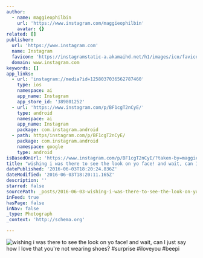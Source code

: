 ```yaml
---
author:
  - name: maggieophilbin
    url: 'https://www.instagram.com/maggieophilbin'
    avatar: {}
related: []
publisher:
  url: 'https://www.instagram.com'
  name: Instagram
  favicon: 'https://instagramstatic-a.akamaihd.net/h1/images/ico/favicon.ico/dfa85bb1fd63.ico'
  domain: www.instagram.com
keywords: []
app_links:
  - url: 'instagram://media?id=1258037036562787460'
    type: ios
    namespace: ai
    app_name: Instagram
    app_store_id: '389801252'
  - url: 'https://www.instagram.com/p/BF1cgT2nCyE/'
    type: android
    namespace: ai
    app_name: Instagram
    package: com.instagram.android
  - path: https/instagram.com/p/BF1cgT2nCyE/
    package: com.instagram.android
    namespace: google
    type: android
isBasedOnUrl: 'https://www.instagram.com/p/BF1cgT2nCyE/?taken-by=maggieophilbin'
title: "wishing i was there to see the look on yo face! and wait, can I just say how I love that you're not wearing shoes? #surprise #iloveyou #beepi"
datePublished: '2016-06-03T18:20:24.836Z'
dateModified: '2016-06-03T18:20:11.165Z'
description: ''
starred: false
sourcePath: _posts/2016-06-03-wishing-i-was-there-to-see-the-look-on-yo-face-and-wait-ca.md
inFeed: true
hasPage: false
inNav: false
_type: Photograph
_context: 'http://schema.org'

---
```

![wishing i was there to see the look on yo face! and wait, can I just say how I love that you're not wearing shoes? #surprise #iloveyou #beepi](https://scontent.cdninstagram.com/t51.2885-15/s640x640/sh0.08/e35/13167384_1019560254797581_89107956_n.jpg?ig_cache_key=MTI1ODAzNzAzNjU2Mjc4NzQ2MA%3D%3D.2)
